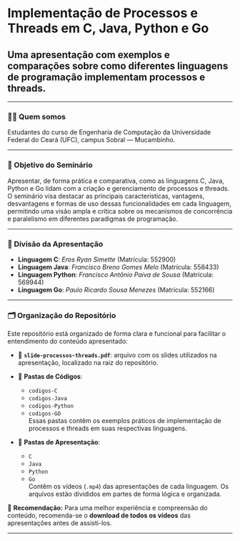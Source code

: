 # Implementação de Processos e Threads em C, Java, Python e Go

## Uma apresentação com exemplos e comparações sobre como diferentes linguagens de programação implementam processos e threads.

---

### 👨‍💻 Quem somos

Estudantes do curso de Engenharia de Computação da Universidade Federal do Ceará (UFC), campus Sobral — Mucambinho.

---

### 🎯 Objetivo do Seminário

Apresentar, de forma prática e comparativa, como as linguagens C, Java, Python e Go lidam com a criação e gerenciamento de processos e threads.  
O seminário visa destacar as principais características, vantagens, desvantagens e formas de uso dessas funcionalidades em cada linguagem, permitindo uma visão ampla e crítica sobre os mecanismos de concorrência e paralelismo em diferentes paradigmas de programação.

---

### 🧩 Divisão da Apresentação

- **Linguagem C**: *Eros Ryan Simette* (Matrícula: 552900)  
- **Linguagem Java**: *Francisco Breno Gomes Melo* (Matrícula: 558433)  
- **Linguagem Python**: *Francisco Antônio Paiva de Sousa* (Matrícula: 569944)  
- **Linguagem Go**: *Paulo Ricardo Sousa Menezes* (Matrícula: 552166)

---

### 🗂️ Organização do Repositório

Este repositório está organizado de forma clara e funcional para facilitar o entendimento do conteúdo apresentado:

- 📄 **`slide-processos-threads.pdf`**: arquivo com os slides utilizados na apresentação, localizado na raiz do repositório.
- 📁 **Pastas de Códigos**:  
  - `codigos-C`  
  - `codigos-Java`  
  - `codigos-Python`  
  - `codigos-GO`  
  Essas pastas contêm os exemplos práticos de implementação de processos e threads em suas respectivas linguagens.

- 🎥 **Pastas de Apresentação**:  
  - `C`  
  - `Java`  
  - `Python`  
  - `Go`  
  Contêm os vídeos (`.mp4`) das apresentações de cada linguagem. Os arquivos estão divididos em partes de forma lógica e organizada.

📌 **Recomendação:** Para uma melhor experiência e compreensão do conteúdo, recomenda-se o **download de todos os vídeos** das apresentações antes de assisti-los.

---
